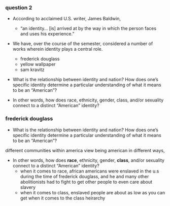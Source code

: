
### question 2

- According to acclaimed U.S. writer, James Baldwin, 
  - “an identity… [is] arrived at by the way in which the person faces and uses his experience.” 


- We have, over the course of the semester, considered a number of works wherein identity plays a central role. 
  - frederick douglass
  - yellow wallpaper
  - sam kravitz

- What is the relationship between identity and nation? How does one’s specific identity determine a particular understanding of what it means to be an “American”? 


- In other words, how does race, ethnicity, gender, class, and/or sexuality connect to a distinct “American” identity? 


### frederick douglass 


- What is the relationship between identity and nation? How does one’s specific identity determine a particular understanding of what it means to be an “American”? 

different communities within america view being american in different ways, 

- In other words, how does **race**, ethnicity, gender, **class**, and/or sexuality connect to a distinct “American” identity? 
  - when it comes to race, african americans were enslaved in the u.s during the time of frederick douglass, and he and many other abolitionists had to fight to get other people to even care about slavery 
  - when it comes to class, enslaved people are about as low as you can get when it comes to the class heirarchy

